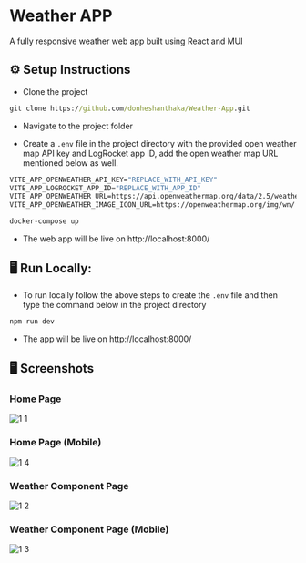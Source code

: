 
# Weather APP

A fully responsive weather web app built using React and MUI

## ⚙ Setup Instructions

* Clone the project

```cmd
git clone https://github.com/donheshanthaka/Weather-App.git
```

* Navigate to the project folder

* Create a `.env` file in the project directory with the provided open weather map API key and LogRocket app ID, add the open weather map URL mentioned below as well.

```cmd
VITE_APP_OPENWEATHER_API_KEY="REPLACE_WITH_API_KEY"
VITE_APP_LOGROCKET_APP_ID="REPLACE_WITH_APP_ID"
VITE_APP_OPENWEATHER_URL=https://api.openweathermap.org/data/2.5/weather
VITE_APP_OPENWEATHER_IMAGE_ICON_URL=https://openweathermap.org/img/wn/
```

```cmd
docker-compose up 
```

* The web app will be live on http://localhost:8000/

## 🖥 Run Locally:

* To run locally follow the above steps to create the `.env` file and then type the command below in the project directory

```cmd
npm run dev
```

* The app will be live on http://localhost:8000/



## 🖥 Screenshots

### Home Page

![1 1](https://user-images.githubusercontent.com/61963664/229612940-f35e19c1-f596-4802-9e72-ba0d6e5f183f.JPG)

### Home Page (Mobile)
![1 4](https://user-images.githubusercontent.com/61963664/229613036-3f5ccbef-12d2-4aca-b581-b03791b78df9.JPG)

### Weather Component Page
![1 2](https://user-images.githubusercontent.com/61963664/229613118-adfb8c2e-fa88-4a82-89ab-3a1529badf30.JPG)

### Weather Component Page (Mobile)
![1 3](https://user-images.githubusercontent.com/61963664/229613198-00032b5e-a02f-4f5f-b63d-810a66681025.JPG)

